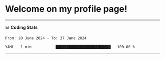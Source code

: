 # Welcome on my profile page!
<!-- print(("dralla"[::-1]+"s").capitalize()) -->

<!-- ---
👨🏻‍💻 **Busy With**
* Learning new Skills.
* Building small Projects.
* Being helpful. -->

---
📊 **Coding Stats**
<!--START_SECTION:waka-->

```txt
From: 20 June 2024 - To: 27 June 2024

YAML   1 min           █████████████████████████   100.00 %
```

<!--END_SECTION:waka-->
---
